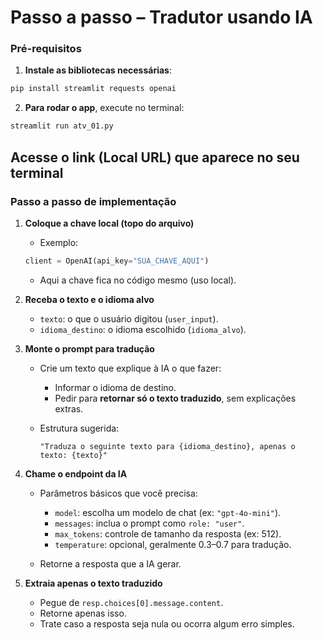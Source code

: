 # Passo a passo – Tradutor usando IA

### Pré-requisitos

1. **Instale as bibliotecas necessárias**:

```bash
pip install streamlit requests openai
```

2. **Para rodar o app**, execute no terminal:

```bash
streamlit run atv_01.py
```
Acesse o link (Local URL) que aparece no seu terminal
---

### Passo a passo de implementação

1. **Coloque a chave local (topo do arquivo)**

   * Exemplo:

   ```python
   client = OpenAI(api_key="SUA_CHAVE_AQUI")
   ```

   * Aqui a chave fica no código mesmo (uso local).

2. **Receba o texto e o idioma alvo**

   * `texto`: o que o usuário digitou (`user_input`).
   * `idioma_destino`: o idioma escolhido (`idioma_alvo`).

3. **Monte o prompt para tradução**

   * Crie um texto que explique à IA o que fazer:

     * Informar o idioma de destino.
     * Pedir para **retornar só o texto traduzido**, sem explicações extras.

   * Estrutura sugerida:

     ```
     "Traduza o seguinte texto para {idioma_destino}, apenas o texto: {texto}"
     ```

4. **Chame o endpoint da IA**

   * Parâmetros básicos que você precisa:

     * `model`: escolha um modelo de chat (ex: `"gpt-4o-mini"`).
     * `messages`: inclua o prompt como `role: "user"`.
     * `max_tokens`: controle de tamanho da resposta (ex: 512).
     * `temperature`: opcional, geralmente 0.3–0.7 para tradução.

   * Retorne a resposta que a IA gerar.

5. **Extraia apenas o texto traduzido**

   * Pegue de `resp.choices[0].message.content`.
   * Retorne apenas isso.
   * Trate caso a resposta seja nula ou ocorra algum erro simples.

